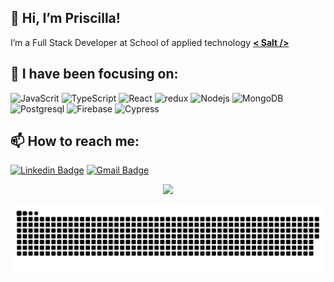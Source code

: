 ## 👋 Hi, I’m Priscilla!
I’m a Full Stack Developer at School of applied technology <a href="https://www.salt.dev/sv-SE" target="_blank"><b>< Salt /></b></a>

## 🌱 I have been focusing on:
<p>
  <img alt="JavaScrit" src="https://img.shields.io/badge/-JavaScript-F7B93E?style=flat-square&logo=javascript&logoColor=black" />
  <img alt="TypeScript" src="https://img.shields.io/badge/-TypeScript-007ACC?style=flat-square&logo=typescript&logoColor=white" />
  <img alt="React" src="https://img.shields.io/badge/-React-45b8d8?style=flat-square&logo=react&logoColor=white" />
  <img alt="redux" src="https://img.shields.io/badge/-Redux-764ABC?style=flat-square&logo=redux&logoColor=white" />
  <img alt="Nodejs" src="https://img.shields.io/badge/-Nodejs-43853d?style=flat-square&logo=Node.js&logoColor=white" />
  <img alt="MongoDB" src="https://img.shields.io/badge/-MongoDB-13aa52?style=flat-square&logo=mongodb&logoColor=white" />
  <img alt="Postgresql" src="https://img.shields.io/badge/-PostgreSQL-E10098?style=flat-square&logo=postgresql&logoColor=white" />
  <img alt="Firebase" src="https://img.shields.io/badge/-Firebase-F9A03C?style=flat-square&logo=firebase&logoColor=white" />  
  <img alt="Cypress" src="https://img.shields.io/badge/-Cypress-21130d?style=flat-square&logo=cypress&logoColor=white" />  
</p>

## 📫 How to reach me:
[![Linkedin Badge](https://img.shields.io/badge/-LinkedIn-blue?style=flat&logo=Linkedin&logoColor=white&link=https://www.linkedin.com/in/priscilla-rebouças/)](https://www.linkedin.com/in/priscilla-rebouças/)
[![Gmail Badge](https://img.shields.io/badge/-Gmail-c14438?style=flat&logo=Gmail&logoColor=white&link=mailto:priscillabreboucas@gmail.com)](mailto:priscillabreboucas@gmail.com)

<!---
PriscillaReboucas/PriscillaReboucas is a ✨ special ✨ repository because its `README.md` (this file) appears on your GitHub profile.
You can click the Preview link to take a look at your changes.
--->
<div align="center">
    <img width="50%" src="https://github-readme-stats-ouuan.vercel.app/api?username=priscillareboucas&show_icons=true&bg_color=60,196ada,79096b,9500ff&title_color=fff&text_color=fff">

</div>



![Snake animation](https://github.com/PriscillaReboucas/PriscillaReboucas/blob/output/github-contribution-grid-snake.svg)
